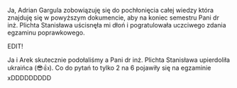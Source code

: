 Ja, Adrian Gargula zobowiązuję się do pochłonięcia całej wiedzy która znajduję się w powyższym dokumencie, aby na koniec semestru Pani dr inż. Plichta Stanisława uścisnęła mi dłoń i pogratulowała uczciwego zdania egzaminu poprawkowego.

EDIT!

Ja i Arek skutecznie podołaliśmy a Pani dr inż. Plichta Stanisława upierdoliła ukraińca (😎👍). Co do pytań to tylko 2 na 6 pojawiły się na egzaminie xDDDDDDDDD
